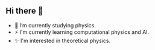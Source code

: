 ## Hi there 👋

- 🔭 I’m currently studying physics.
- ⚡ I'm currently learning computational physics and AI.
- ✨ I'm interested in theoretical physics. 
